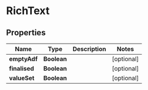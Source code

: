 

# RichText


## Properties

Name | Type | Description | Notes
------------ | ------------- | ------------- | -------------
**emptyAdf** | **Boolean** |  |  [optional]
**finalised** | **Boolean** |  |  [optional]
**valueSet** | **Boolean** |  |  [optional]



